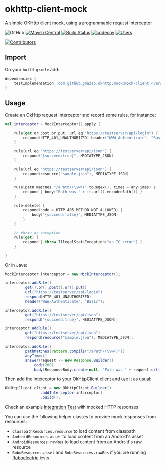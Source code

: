 # okhttp-client-mock

A simple OKHttp client mock, using a programmable request interceptor

![GitHub](https://img.shields.io/github/license/gmazzo/okhttp-client-mock)
[![Maven Central](https://img.shields.io/maven-central/v/com.github.gmazzo.okhttp.mock/mock-client)](https://central.sonatype.com/artifact/com.github.gmazzo.okhttp.mock/mock-client)
[![Build Status](https://github.com/gmazzo/okhttp-client-mock/actions/workflows/ci-cd.yaml/badge.svg)](https://github.com/gmazzo/okhttp-client-mock/actions/workflows/ci-cd.yaml)
[![codecov](https://codecov.io/gh/gmazzo/okhttp-client-mock/branch/master/graph/badge.svg)](https://codecov.io/gh/gmazzo/okhttp-client-mock)
[![Users](https://img.shields.io/badge/users_by-Sourcegraph-purple)](https://sourcegraph.com/search?q=content:okhttp-mock\b+content:com.github.gmazzo.okhttp+-repo:github.com/gmazzo/okhttp-client-mock&patternType=regexp)

[![Contributors](https://contrib.rocks/image?repo=gmazzo/okhttp-client-mock)](https://github.com/gmazzo/okhttp-client-mock/graphs/contributors)

## Import

On your `build.gradle` add:

```groovy
dependencies {
    testImplementation 'com.github.gmazzo.okhttp.mock:mock-client:<version>'
}
```

## Usage

Create an OkHttp request interceptor and record some rules, for instance:

```kotlin
val interceptor = MockInterceptor().apply {

    rule(get or post or put, url eq "https://testserver/api/login") {
        respond(HTTP_401_UNAUTHORIZED).header("WWW-Authenticate", "Basic")
    }

    rule(url eq "https://testserver/api/json") {
        respond("{succeed:true}", MEDIATYPE_JSON)
    }

    rule(url eq "https://testserver/api/json") {
        respond(resource("sample.json"), MEDIATYPE_JSON)
    }

    rule(path matches "/aPath/(\\w+)".toRegex(), times = anyTimes) {
        respond { body("Path was " + it.url().encodedPath()) }
    }

    rule(delete) {
        respond(code = HTTP_405_METHOD_NOT_ALLOWED) {
            body("{succeed:false}", MEDIATYPE_JSON)
        }
    }

    // throw an exception
    rule(get) {
        respond { throw IllegalStateException("an IO error") }
    }

}
```

Or in Java:

```java
MockInterceptor interceptor = new MockInterceptor();

interceptor.addRule()
        .get().or().post().or().put()
        .url("https://testserver/api/login")
        .respond(HTTP_401_UNAUTHORIZED)
        .header("WWW-Authenticate", "Basic");

interceptor.addRule()
        .get("https://testserver/api/json")
        .respond("{succeed:true}", MEDIATYPE_JSON);

interceptor.addRule()
        .get("https://testserver/api/json")
        .respond(resource("sample.json"), MEDIATYPE_JSON);

interceptor.addRule()
        .pathMatches(Pattern.compile("/aPath/(\\w+)"))
        .anyTimes()
        .answer(request -> new Response.Builder()
            .code(200)
            .body(ResponseBody.create(null, "Path was " + request.url().encodedPath())));
```

Then add the interceptor to your OkHttpClient client and use it as usual:

```java
OkHttpClient client = new OkHttpClient.Builder()
                .addInterceptor(interceptor)
                .build();
```

Check an example [Integration Test](/library/src/test/java/okhttp3/mock/MockInterceptorITTest.java) with mocked HTTP
responses

You can use the following helper classes to provide mock responses from resources:

- `ClasspathResources.resource` to load content from classpath
- `AndroidResources.asset` to load content from an Android's asset
- `AndroidResources.rawRes` to load content from an Android's raw resource
- `RoboResources.asset` and `RoboResources.rawRes` if you are
  running [Roboelectric](https://github.com/robolectric/robolectric) tests
